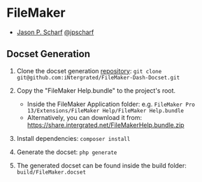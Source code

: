 FileMaker
=======================

* [Jason P. Scharf](https://github.com/iNtergrated/) [@jpscharf](https://twitter.com/jpscharf)

## Docset Generation ##


1. Clone the docset generation [repository](git@github.com:iNtergrated/FileMaker-Dash-Docset.git): ````git clone git@github.com:iNtergrated/FileMaker-Dash-Docset.git````

2. Copy the "FileMaker Help.bundle" to the project's root.
	* Inside the FileMaker Application folder: e.g. ````FileMaker Pro 13/Extensions/FileMaker Help/FileMaker Help.bundle````
	* Alternatively, you can download it from: https://share.intergrated.net/FileMakerHelp.bundle.zip

3. Install dependencies: ````composer install````

4. Generate the docset: ````php generate````

5. The generated docset can be found inside the build folder: ````build/FileMaker.docset````

